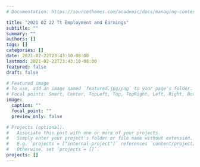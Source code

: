 ```yaml
---
# Documentation: https://sourcethemes.com/academic/docs/managing-content/

title: "2021 02 22 Tt Employment and Earnings"
subtitle: ""
summary: ""
authors: []
tags: []
categories: []
date: 2021-02-22T23:43:10-08:00
lastmod: 2021-02-22T23:43:10-08:00
featured: false
draft: false

# Featured image
# To use, add an image named `featured.jpg/png` to your page's folder.
# Focal points: Smart, Center, TopLeft, Top, TopRight, Left, Right, BottomLeft, Bottom, BottomRight.
image:
  caption: ""
  focal_point: ""
  preview_only: false

# Projects (optional).
#   Associate this post with one or more of your projects.
#   Simply enter your project's folder or file name without extension.
#   E.g. `projects = ["internal-project"]` references `content/project/deep-learning/index.md`.
#   Otherwise, set `projects = []`.
projects: []
---
```

